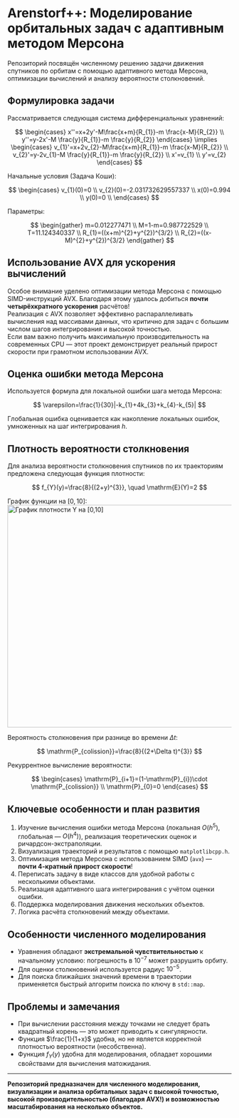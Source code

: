 # Arenstorf++: Моделирование орбитальных задач с адаптивным методом Мерсона

Репозиторий посвящён численному решению задачи движения спутников по орбитам с помощью адаптивного метода Мерсона, оптимизации вычислений и анализу вероятности столкновений.

## Формулировка задачи

Рассматривается следующая система дифференциальных уравнений:

$$
\begin{cases}
x''=x+2y'-M\frac{x+m}{R_{1}}-m \frac{x-M}{R_{2}} \\
y''=y-2x'-M \frac{y}{R_{1}}-m \frac{y}{R_{2}}
\end{cases}
\implies
\begin{cases}
v_{1}'=x+2v_{2}-M\frac{x+m}{R_{1}}-m \frac{x-M}{R_{2}} \\
v_{2}'=y-2v_{1}-M \frac{y}{R_{1}}-m \frac{y}{R_{2}} \\
x'=v_{1} \\
y'=v_{2}
\end{cases}
$$

Начальные условия (Задача Коши):

$$
\begin{cases}
v_{1}(0)=0 \\
v_{2}(0)=-2.031732629557337 \\
x(0)=0.994 \\
y(0)=0 \\
\end{cases}
$$

Параметры:

$$
\begin{gather}
m=0.012277471 \\
M=1-m=0.987722529 \\
T=11.124340337 \\
R_{1}=((x+m)^{2}+y^{2})^{3/2} \\
R_{2}=((x-M)^{2}+y^{2})^{3/2}
\end{gather}
$$

## Использование AVX для ускорения вычислений

Особое внимание уделено оптимизации метода Мерсона с помощью SIMD-инструкций AVX. Благодаря этому удалось добиться **почти четырёхкратного ускорения** расчётов!  
Реализация с AVX позволяет эффективно распараллеливать вычисления над массивами данных, что критично для задач с большим числом шагов интегрирования и высокой точностью.  
Если вам важно получить максимальную производительность на современных CPU — этот проект демонстрирует реальный прирост скорости при грамотном использовании AVX.

## Оценка ошибки метода Мерсона

Используется формула для локальной ошибки шага метода Мерсона:

$$
\varepsilon=\frac{1}{30}|-k_{1}+4k_{3}+k_{4}-k_{5}|
$$

Глобальная ошибка оценивается как накопление локальных ошибок, умноженных на шаг интегрирования $h$.

## Плотность вероятности столкновения

Для анализа вероятности столкновения спутников по их траекториям предложена следующая функция плотности:

$$
f_{Y}(y)=\frac{8}{(2+y)^{3}}, \quad \mathrm{E}(Y)=2
$$

График функции на $[0, 10]$:
<img width="799" height="499" alt="График плотности Y на [0,10]" src="https://github.com/user-attachments/assets/ee6f9960-3d05-4210-a44f-a202c9d2c6fc" />

Вероятность столкновения при разнице во времени $\Delta t$:

$$
\mathrm{P_{colission}}=\frac{8}{(2+\Delta t)^{3}}
$$

Рекуррентное вычисление вероятности:

$$
\begin{cases}
\mathrm{P}_{i+1}=(1-\mathrm{P}_{i})\cdot  \mathrm{P_{colission}} \\
\mathrm{P}_{0}=0
\end{cases}
$$

## Ключевые особенности и план развития

1. Изучение вычисления ошибки метода Мерсона (локальная $O(h^5)$, глобальная — $O(h^4)$), реализация теоретических оценок и ричардсон-экстраполяции.
2. Визуализация траекторий и результатов с помощью `matplotlibcpp.h`.
3. Оптимизация метода Мерсона с использованием SIMD (`avx`) — **почти 4-кратный прирост скорости**!
4. Переписать задачу в виде классов для удобной работы с несколькими объектами.
5. Реализация адаптивного шага интегрирования с учётом оценки ошибки.
6. Поддержка моделирования движения нескольких объектов.
7. Логика расчёта столкновений между объектами.

## Особенности численного моделирования

- Уравнения обладают **экстремальной чувствительностью** к начальному условию: погрешность в $10^{-7}$ может разрушить орбиту.
- Для оценки столкновений используется радиус $10^{-5}$.
- Для поиска ближайших значений времени в траектории применяется быстрый алгоритм поиска по ключу в `std::map`.

## Проблемы и замечания

- При вычислении расстояния между точками не следует брать квадратный корень — это может приводить к сингулярности.
- Функция $\frac{1}{1+x}$ удобна, но не является корректной плотностью вероятности (несобственна).
- Функция $f_{Y}(y)$ удобна для моделирования, обладает хорошими свойствами для вычисления матожидания.

---

**Репозиторий предназначен для численного моделирования, визуализации и анализа орбитальных задач с высокой точностью, высокой производительностью (благодаря AVX!) и возможностью масштабирования на несколько объектов.**
